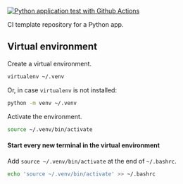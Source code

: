 [![Python application test with Github Actions](https://github.com/basbiezemans/integration-test-repo/actions/workflows/pythonapp.yml/badge.svg)](https://github.com/basbiezemans/integration-test-repo/actions/workflows/pythonapp.yml)

CI template repository for a Python app.

## Virtual environment
Create a virtual environment.
```bash
virtualenv ~/.venv
```

Or, in case `virtualenv` is not installed:
```bash
python -m venv ~/.venv
```

Activate the environment.
```bash
source ~/.venv/bin/activate
```

#### Start every new terminal in the virtual environment
Add `source ~/.venv/bin/activate` at the end of `~/.bashrc`.

```bash
echo 'source ~/.venv/bin/activate' >> ~/.bashrc
```
